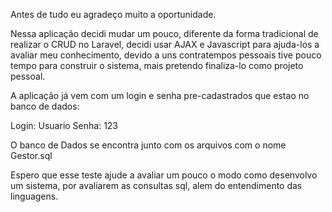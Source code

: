 Antes de tudo eu agradeço muito a oportunidade.


Nessa aplicação decidi mudar um pouco, diferente da forma tradicional de realizar o CRUD no Laravel, decidi usar AJAX e Javascript para ajuda-los a avaliar meu conhecimento, devido a uns contratempos pessoais tive pouco tempo para construir o sistema, mais pretendo finaliza-lo como projeto pessoal.

A aplicação já vem com um login e senha pre-cadastrados que estao no banco de dados:

Login: Usuario
Senha: 123

O banco de Dados se encontra junto com os arquivos com o nome Gestor.sql

Espero que esse teste ajude a avaliar um pouco o modo como desenvolvo um sistema, por avaliarem as consultas sql, alem do entendimento das linguagens.

 
